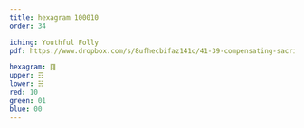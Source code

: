 ```yaml
---
title: hexagram 100010
order: 34

iching: Youthful Folly
pdf: https://www.dropbox.com/s/8ufhecbifaz141o/41-39-compensating-sacrifice.pdf?dl=0

hexagram: ䷃
upper: ☶
lower: ☵
red: 10
green: 01
blue: 00
---
```

